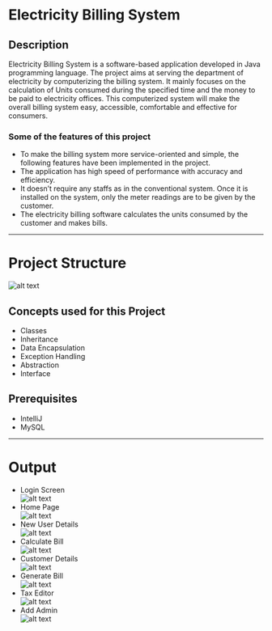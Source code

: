 # Electricity Billing System

## Description

Electricity Billing System is a software-based application developed in Java programming language. The project aims at serving the department of electricity by computerizing the billing system. It mainly focuses on the calculation of Units consumed during the specified time and the money to be paid to electricity offices. This computerized system will make the overall billing system easy, accessible, comfortable and effective for consumers.

### Some of the features of this project

- To make the billing system more service-oriented and simple, the following features have been implemented in the project.
- The application has high speed of performance with accuracy and efficiency.
- It doesn’t require any staffs as in the conventional system. Once it is installed on the system, only the meter readings are to be given by the customer.
- The electricity billing software calculates the units consumed by the customer and makes bills.

* * *

# Project Structure
![alt text](./screenshots/project-structure.png)

## Concepts used for this Project

- Classes
- Inheritance
- Data Encapsulation
- Exception Handling
- Abstraction
- Interface

## Prerequisites

- IntelliJ
- MySQL

* * *

# Output

- Login Screen\
    ![alt text](./screenshots/login-screen.png)
- Home Page\
    ![alt text](./screenshots/home-page.png)
- New User Details\
    ![alt text](./screenshots/new-user-details.png)
- Calculate Bill\
    ![alt text](./screenshots/calculate-bill.png)
- Customer Details\
    ![alt text](./screenshots/customer-details.png)
- Generate Bill\
    ![alt text](./screenshots/generate-bill.png)
- Tax Editor\
    ![alt text](./screenshots/tax-editor.png)
- Add Admin\
    ![alt text](./screenshots/add-admin.png)
